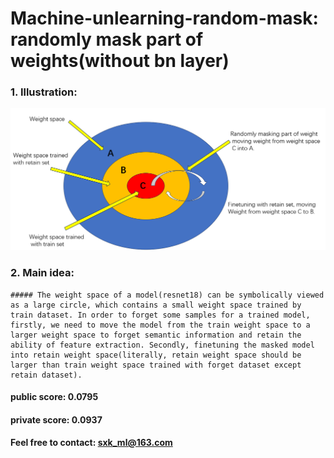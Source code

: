 # Machine-unlearning-random-mask: randomly mask part of weights(without bn layer)
### 1. Illustration:
![img](random_mask.png)

### 2. Main idea: 
    ##### The weight space of a model(resnet18) can be symbolically viewed as a large circle, which contains a small weight space trained by train dataset. In order to forget some samples for a trained model, firstly, we need to move the model from the train weight space to a larger weight space to forget semantic information and retain the ability of feature extraction. Secondly, finetuning the masked model into retain weight space(literally, retain weight space should be larger than train weight space trained with forget dataset except retain dataset). 
#### public score: 0.0795
#### private score: 0.0937
#### Feel free to contact: sxk_ml@163.com
